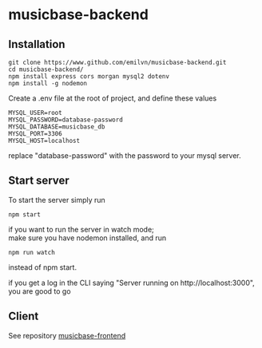 # musicbase-backend

## Installation
    git clone https://www.github.com/emilvn/musicbase-backend.git
    cd musicbase-backend/
    npm install express cors morgan mysql2 dotenv
    npm install -g nodemon

Create a .env file at the root of project, and define these values

    MYSQL_USER=root
    MYSQL_PASSWORD=database-password
    MYSQL_DATABASE=musicbase_db
    MYSQL_PORT=3306
    MYSQL_HOST=localhost

replace "database-password" with the password to your mysql server.

## Start server
To start the server simply run

    npm start
if you want to run the server in watch mode;   
make sure you have nodemon installed, and run

    npm run watch
instead of npm start.

if you get a log in the CLI saying "Server running on http://localhost:3000", you are good to go

## Client
See repository [musicbase-frontend](https://github.com/emilvn/musicbase-frontend)